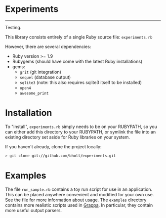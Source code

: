 # Experiments
--------------

Testing.

This library consists entirely of a single Ruby source file: `experiments.rb`

However, there are several dependencies:

- Ruby version >= 1.9
- Rubygems (should have come with the latest Ruby installations)
- gems:
  - `grit` (git integration)
  - `sequel` (database output)
  - `sqlite3` (note: this also requires sqlite3 itself to be installed)
  - `open4`
  - `awesome_print`

# Installation
To "install", `experiments.rb` simply needs to be on your RUBYPATH, so you can either add this directory to your RUBYPATH, or symlink the file into an existing directory set aside for Ruby libraries on your system.

If you haven't already, clone the project locally:
```bash
> git clone git://github.com/bholt/experiments.git
```

# Examples
The file `run_sample.rb` contains a toy run script for use in an application. This can be placed anywhere convenient and modified for your own use. See the file for more information about usage. The `examples` directory contains more realistic scripts used in [Grappa](http://sampa.cs.washington.edu/grappa). In particular, they contain more useful output parsers.
